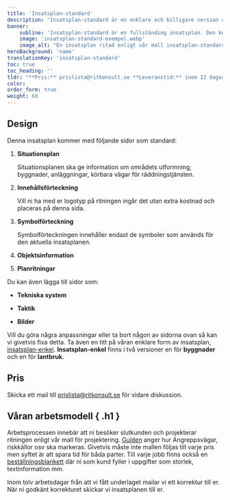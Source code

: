 ```yaml
---
title: 'Insatsplan-standard'
description: 'Insatsplan-standard är en enklare och billigare version av insatsplan. Vi erbjuder denna version för både byggnader och lantbruk. Kontakta prislista@ritkonsult.se för prisuppgifter'
banner:
    subline: 'Insatsplan-standard är en fullständing insatsplan. Den kommer med situationsplan, innehållsförteckning, symbolförteckning, objektsinformation och planritningar som standard.'
    image: 'insatsplan-standard-exempel.webp'
    image_alt: "En insatsplan ritad enligt vår mall insatsplan-standard"
heroBackground: 'name'
translationKey: 'insatsplan-standard'
toc: true
toc_heading: ''
tldr: "**Pris:** prislista@ritkonsult.se **Leveranstid:** inom 12 dagar. **Sortimnet:** PDF eller utskrift. **Design:** Ritkonsults mall för byggnad/lantbruk."
color: 
order_form: true
weight: 60
---
```


## Design

Denna insatsplan kommer med följande sidor som standard:

1. **Situationsplan**

    Situationsplanen ska ge information om områdets utformning, byggnader, anläggningar, körbara vägar för räddningstjänsten.

2. **Innehållsförteckning**
    
    Vill ni ha med er logotyp på ritningen ingår det utan extra kostnad och placeras på denna sida.

3. **Symbolförteckning**
    
    Symbolförteckningen innehåller endast de symboler som används för den aktuella insatsplanen.

4. **Objektsinformation**

5. **Planritningar**

Du kan även lägga till sidor som:

- **Tekniska system**

- **Taktik**

- **Bilder**

Vill du göra några anpassningar eller ta bort någon av sidorna ovan så kan vi givetvis fixa detta. Ta även en titt på våran enklare form av insatsplan, [insatsplan-enkel](/produkter/insatsplan-enkel). **Insatsplan-enkel** finns i två versioner en för **byggnader** och en för **lantbruk.**


## Pris

Skicka ett mail till prislista@ritkonsult.se för vidare diskussion.

## Våran arbetsmodell { .h1 }

Arbetsprocessen innebär att ni besöker slutkunden och projekterar ritningen enligt vår mall för projektering. [Guiden](/guider/insatsplan-standard) anger hur Angreppsvägar, riskkällor osv ska markeras. Givetvis måste inte mallen följas till varje pris men syftet är att spara tid för båda parter. Till varje jobb finns också en [beställningsblankett](/blanketter#insatsplan-standard) där ni som kund fyller i uppgifter som storlek, textinformation mm.

Inom tolv arbetsdagar från att vi fått underlaget mailar vi ett korrektur till er. När ni godkänt korrekturet skickar vi insatsplanen till er.
